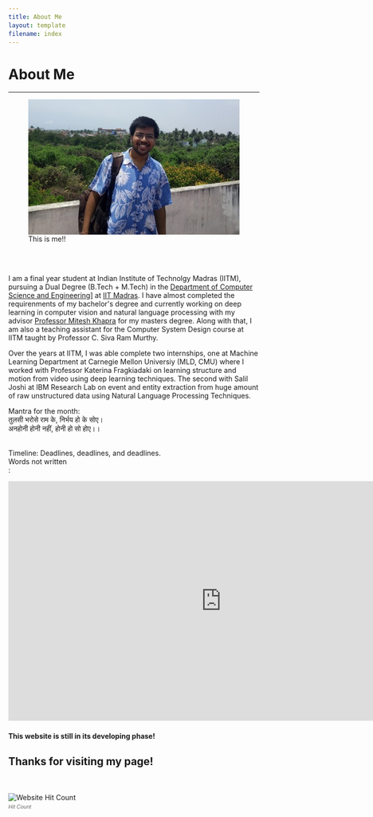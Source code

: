 ```yaml
---
title: About Me
layout: template
filename: index
---
```


# About Me


--------------------------
 <figure>
  <img src="/images/ishu_cse.jpg" alt="Ishu Dharmendra Garg"  align="center">
  <figcaption>This is me!!</figcaption>
</figure> 
<br><br>

I am a final year student at Indian Institute of Technolgy Madras (IITM), pursuing a Dual Degree (B.Tech + M.Tech) in the <a href="http://www.cse.iitm.ac.in">Department of Computer Science and Engineering]</a> at <a href="http://www.iitm.ac.in">IIT Madras</a>. I have almost completed the requirenments of my bachelor's degree and currently working on deep learning in computer vision and natural language processing with my advisor <a href="http://www.cse.iitm.ac.in/~miteshk/">Professor Mitesh Khapra</a> for my masters degree. Along with that, I am also a teaching assistant for the Computer System Design course at IITM taught by Professor C. Siva Ram Murthy.

Over the years at IITM, I was able complete two internships, one at Machine Learning Department at Carnegie Mellon Universiy (MLD, CMU) where I worked with Professor Katerina Fragkiadaki on learning structure and motion from video using deep learning techniques. The second with Salil Joshi at IBM Research Lab on event and entity extraction from huge amount of raw unstructured data using Natural Language Processing Techniques.

Mantra for the month:<br>
तुलसी भरोसे राम के, निर्भय हो के सोए।<br>
अनहोनी होनी नहीं, होनी हो सो होए।।<br>
<br>
 
Timeline:
Deadlines, deadlines, and deadlines.
<br>
Words not written<br>:
<iframe width="854" height="480" src="https://www.youtube.com/embed/Eu3qzIx5a8w?list=PLKIpMa-tSnMRaBC3-qSvnnolan5qW4V-c" frameborder="0" gesture="media" allowfullscreen></iframe>

<!--
 Jan 3, 2017: Met Youshua
Apart from mugging (http://www.t5eiitm.org/2016/08/freshie-guide-insti-lingo/), I like 
-->
<h4> This website is still in its developing phase!
<h2> Thanks for visiting my page!</h2><br><br>
<!-- hitwebcounter Code START -->
<img src="http://hitwebcounter.com/counter/counter.php?page=6801196&style=0024&nbdigits=5&type=page&initCount=131" title="Website Hit Count" Alt="Website Hit Count" border="0" ><br/>
<a href="http://www.hitwebcounter.com" title="Hit Count" 
target="_blank" style="font-family: Arial, Helvetica, sans-serif; 
font-size: 11px; color: #6E6A68; text-decoration: none ;"><em>Hit Count</em></a>
